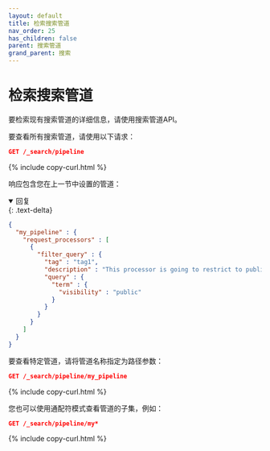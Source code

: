 ```yaml
---
layout: default
title: 检索搜索管道
nav_order: 25
has_children: false
parent: 搜索管道
grand_parent: 搜索
---
```


# 检索搜索管道

要检索现有搜索管道的详细信息，请使用搜索管道API。

要查看所有搜索管道，请使用以下请求：

```json
GET /_search/pipeline
```
{% include copy-curl.html %}

响应包含您在上一节中设置的管道：
<details open markdown="block">
  <summary>
    回复
  </summary>
  {: .text-delta}

```json
{
  "my_pipeline" : {
    "request_processors" : [
      {
        "filter_query" : {
          "tag" : "tag1",
          "description" : "This processor is going to restrict to publicly visible documents",
          "query" : {
            "term" : {
              "visibility" : "public"
            }
          }
        }
      }
    ]
  }
}
```
</details>

要查看特定管道，请将管道名称指定为路径参数：

```json
GET /_search/pipeline/my_pipeline
```
{% include copy-curl.html %}

您也可以使用通配符模式查看管道的子集，例如：

```json
GET /_search/pipeline/my*
```
{% include copy-curl.html %}


